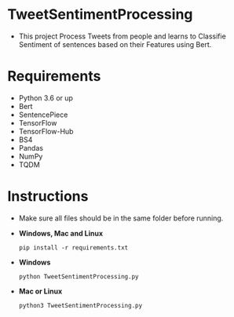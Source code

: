 # TweetSentimentProcessing
- This project Process Tweets from people and learns to Classifie Sentiment of sentences based on their Features using Bert.

# Requirements
- Python 3.6 or up
- Bert
- SentencePiece
- TensorFlow
- TensorFlow-Hub
- BS4
- Pandas
- NumPy
- TQDM

# Instructions
- Make sure all files should be in the same folder before running.

- **Windows, Mac and Linux**
  ```
  pip install -r requirements.txt
  ```
- **Windows**
  ```
  python TweetSentimentProcessing.py
  ```
- **Mac or Linux**
  ```
  python3 TweetSentimentProcessing.py
  ```

